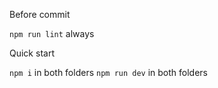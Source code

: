 Before commit

`npm run lint` always

Quick start

`npm i` in both folders
`npm run dev` in both folders
